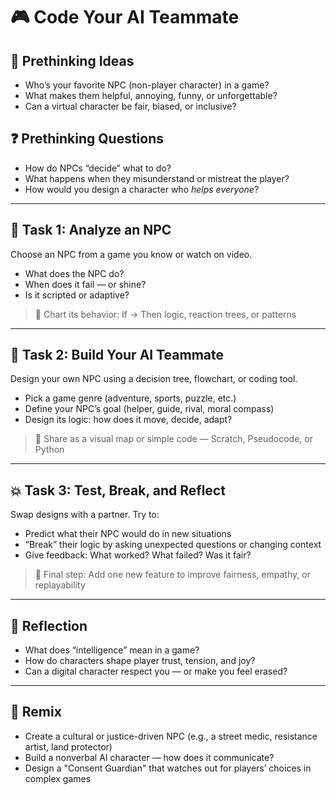 # 🎮 Code Your AI Teammate

## 💭 Prethinking Ideas
- Who’s your favorite NPC (non-player character) in a game?
- What makes them helpful, annoying, funny, or unforgettable?
- Can a virtual character be fair, biased, or inclusive?

## ❓ Prethinking Questions
- How do NPCs “decide” what to do?
- What happens when they misunderstand or mistreat the player?
- How would you design a character who *helps everyone*?

---

## 🧩 Task 1: Analyze an NPC

Choose an NPC from a game you know or watch on video.

- What does the NPC do?
- When does it fail — or shine?
- Is it scripted or adaptive?

> 🎯 Chart its behavior: If → Then logic, reaction trees, or patterns

---

## 🧠 Task 2: Build Your AI Teammate

Design your own NPC using a decision tree, flowchart, or coding tool.

- Pick a game genre (adventure, sports, puzzle, etc.)
- Define your NPC’s goal (helper, guide, rival, moral compass)
- Design its logic: how does it move, decide, adapt?

> 🎯 Share as a visual map or simple code — Scratch, Pseudocode, or Python

---

## 💥 Task 3: Test, Break, and Reflect

Swap designs with a partner. Try to:
- Predict what their NPC would do in new situations
- “Break” their logic by asking unexpected questions or changing context
- Give feedback: What worked? What failed? Was it fair?

> 🎯 Final step: Add one new feature to improve fairness, empathy, or replayability

---

## 💬 Reflection

- What does “intelligence” mean in a game?
- How do characters shape player trust, tension, and joy?
- Can a digital character respect you — or make you feel erased?

---

## 🎨 Remix

- Create a cultural or justice-driven NPC (e.g., a street medic, resistance artist, land protector)
- Build a nonverbal AI character — how does it communicate?
- Design a "Consent Guardian" that watches out for players’ choices in complex games
